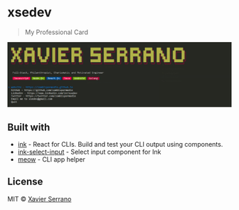# xsedev

> My Professional Card

<img src="screenshot.png" width="752">

## Built with

- [ink](https://github.com/vadimdemedes/ink) - React for CLIs. Build and test your CLI output using components.
- [ink-select-input](https://github.com/vadimdemedes/ink-select-input) - Select input component for Ink
- [meow](https://github.com/sindresorhus/meow) - CLI app helper

## License

MIT © [Xavier Serrano](https://zombispormedio.github.io)
